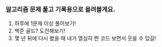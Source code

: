 ### 알고리즘 문제 풀고 기록용으로 올려볼게요.

1. 하루에 1문제 이상 풀어보기!
2. 백준 골드? 도전해보기!
3. 몇 년 뒤에 다시 봤을 때 내가 열심히 짠 코드 보면서 웃을 수 있길!
